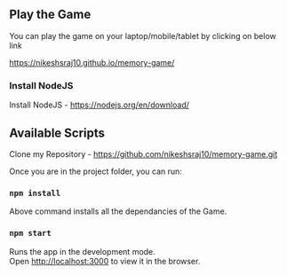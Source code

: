 ## Play the Game

You can play the game on your laptop/mobile/tablet by clicking on below link

https://nikeshsraj10.github.io/memory-game/

### Install NodeJS

Install NodeJS - https://nodejs.org/en/download/

## Available Scripts

Clone my Repository - https://github.com/nikeshsraj10/memory-game.git

Once you are in the project folder, you can run:

### `npm install`
Above command installs all the dependancies of the Game.

### `npm start`

Runs the app in the development mode.<br />
Open [http://localhost:3000](http://localhost:3000) to view it in the browser.


